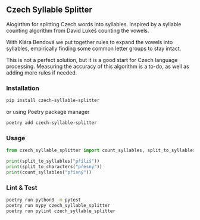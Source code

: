 ## Czech Syllable Splitter
Alogirthm for splitting Czech words into syllables.
Inspired by a syllable counting algorithm from David Lukeš counting the vowels.

With Klára Bendová we put together rules to expand the vowels into syllables,
empirically finding some common letter groups to stay intact.

This is not a perfect solution, but it is a good start for Czech language processing.
Measuring the accuracy of this algorithm is a to-do, as well as adding more rules if needed.

### Installation
```bash
pip install czech-syllable-splitter
```
or using Poetry package manager
```bash
poetry add czech-syllable-splitter
```

### Usage

```python
from czech_syllable_splitter import count_syllables, split_to_syllables, split_to_characters

print(split_to_syllables("příliš"))
print(split_to_characters("přesný"))
print(count_syllables("přísný"))
```

### Lint & Test
```bash
poetry run python3 -m pytest
poetry run mypy czech_syllable_splitter
poetry run pylint czech_syllable_splitter

```
